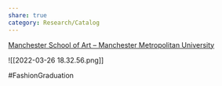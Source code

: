 ```yaml
---
share: true
category: Research/Catalog
---
```


[Manchester School of Art – Manchester Metropolitan University](https://www.art.mmu.ac.uk/)

![[2022-03-26 18.32.56.png]]

#FashionGraduation 